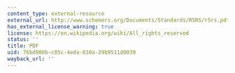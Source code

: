 ```yaml
---
content_type: external-resource
external_url: http://www.schemers.org/Documents/Standards/R5RS/r5rs.pdf
has_external_license_warning: true
license: https://en.wikipedia.org/wiki/All_rights_reserved
status: ''
title: PDF
uid: 76bd000b-c05c-4eda-810a-29b9511d0039
wayback_url: ''
---
```

